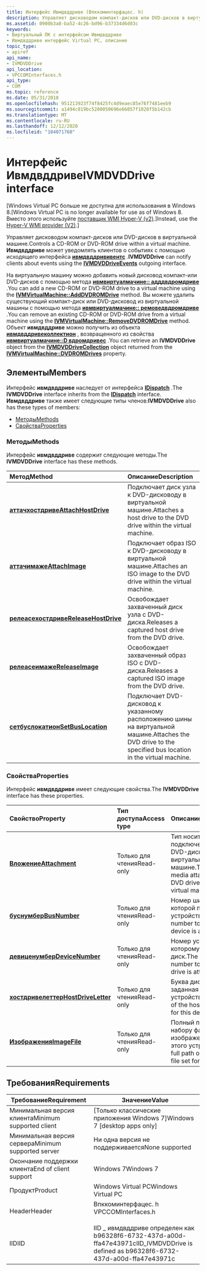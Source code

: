 ```yaml
---
title: Интерфейс Ивмдвддриве (Впккоминтерфацес. h)
description: Управляет дисководом компакт-дисков или DVD-дисков в виртуальной машине. Ивмдвддриве может уведомлять клиентов о событиях с помощью исходящего интерфейса Ивмдвддрививентс.
ms.assetid: 0900b3a8-ba52-4c26-bd96-b37334d6d03c
keywords:
- Виртуальный ПК с интерфейсом Ивмдвддриве
- Ивмдвддриве интерфейс Virtual PC, описание
topic_type:
- apiref
api_name:
- IVMDVDDrive
api_location:
- VPCCOMInterfaces.h
api_type:
- COM
ms.topic: reference
ms.date: 05/31/2018
ms.openlocfilehash: 951213923f74f8425fc4d9eaec85e76f7481eeb9
ms.sourcegitcommit: a1494c819bc5200050696e66057f1020f5b142cb
ms.translationtype: MT
ms.contentlocale: ru-RU
ms.lasthandoff: 12/12/2020
ms.locfileid: "104071760"
---
```

# <a name="ivmdvddrive-interface"></a><span data-ttu-id="78dfa-106">Интерфейс Ивмдвддриве</span><span class="sxs-lookup"><span data-stu-id="78dfa-106">IVMDVDDrive interface</span></span>

<span data-ttu-id="78dfa-107">\[Windows Virtual PC больше не доступна для использования в Windows 8.</span><span class="sxs-lookup"><span data-stu-id="78dfa-107">\[Windows Virtual PC is no longer available for use as of Windows 8.</span></span> <span data-ttu-id="78dfa-108">Вместо этого используйте [поставщик WMI Hyper-V (v2)](/windows/desktop/HyperV_v2/windows-virtualization-portal).\]</span><span class="sxs-lookup"><span data-stu-id="78dfa-108">Instead, use the [Hyper-V WMI provider (V2)](/windows/desktop/HyperV_v2/windows-virtualization-portal).\]</span></span>

<span data-ttu-id="78dfa-109">Управляет дисководом компакт-дисков или DVD-дисков в виртуальной машине.</span><span class="sxs-lookup"><span data-stu-id="78dfa-109">Controls a CD-ROM or DVD-ROM drive within a virtual machine.</span></span> <span data-ttu-id="78dfa-110">**Ивмдвддриве** может уведомлять клиентов о событиях с помощью исходящего интерфейса [**ивмдвддрививентс**](ivmdvddriveevents.md) .</span><span class="sxs-lookup"><span data-stu-id="78dfa-110">**IVMDVDDrive** can notify clients about events using the [**IVMDVDDriveEvents**](ivmdvddriveevents.md) outgoing interface.</span></span>

<span data-ttu-id="78dfa-111">На виртуальную машину можно добавить новый дисковод компакт-или DVD-дисков с помощью метода [**ивмвиртуалмачине:: адддвдромдриве**](ivmvirtualmachine-adddvdromdrive.md) .</span><span class="sxs-lookup"><span data-stu-id="78dfa-111">You can add a new CD-ROM or DVD-ROM drive to a virtual machine using the [**IVMVirtualMachine::AddDVDROMDrive**](ivmvirtualmachine-adddvdromdrive.md) method.</span></span> <span data-ttu-id="78dfa-112">Вы можете удалить существующий компакт-диск или DVD-дисковод из виртуальной машины с помощью метода [**ивмвиртуалмачине:: ремоведвдромдриве**](ivmvirtualmachine-removedvdromdrive.md) .</span><span class="sxs-lookup"><span data-stu-id="78dfa-112">You can remove an existing CD-ROM or DVD-ROM drive from a virtual machine using the [**IVMVirtualMachine::RemoveDVDROMDrive**](ivmvirtualmachine-removedvdromdrive.md) method.</span></span> <span data-ttu-id="78dfa-113">Объект **ивмдвддриве** можно получить из объекта [**ивмдвддривеколлектион**](ivmdvddrivecollection.md) , возвращенного из свойства [**ивмвиртуалмачине::D вдромдривес**](ivmvirtualmachine-dvdromdrives.md) .</span><span class="sxs-lookup"><span data-stu-id="78dfa-113">You can retrieve an **IVMDVDDrive** object from the [**IVMDVDDriveCollection**](ivmdvddrivecollection.md) object returned from the [**IVMVirtualMachine::DVDROMDrives**](ivmvirtualmachine-dvdromdrives.md) property.</span></span>

## <a name="members"></a><span data-ttu-id="78dfa-114">Элементы</span><span class="sxs-lookup"><span data-stu-id="78dfa-114">Members</span></span>

<span data-ttu-id="78dfa-115">Интерфейс **ивмдвддриве** наследует от интерфейса [**IDispatch**](/windows/win32/api/oaidl/nn-oaidl-idispatch) .</span><span class="sxs-lookup"><span data-stu-id="78dfa-115">The **IVMDVDDrive** interface inherits from the [**IDispatch**](/windows/win32/api/oaidl/nn-oaidl-idispatch) interface.</span></span> <span data-ttu-id="78dfa-116">**Ивмдвддриве** также имеет следующие типы членов:</span><span class="sxs-lookup"><span data-stu-id="78dfa-116">**IVMDVDDrive** also has these types of members:</span></span>

-   [<span data-ttu-id="78dfa-117">Методы</span><span class="sxs-lookup"><span data-stu-id="78dfa-117">Methods</span></span>](#methods)
-   [<span data-ttu-id="78dfa-118">Свойства</span><span class="sxs-lookup"><span data-stu-id="78dfa-118">Properties</span></span>](#properties)

### <a name="methods"></a><span data-ttu-id="78dfa-119">Методы</span><span class="sxs-lookup"><span data-stu-id="78dfa-119">Methods</span></span>

<span data-ttu-id="78dfa-120">Интерфейс **ивмдвддриве** содержит следующие методы.</span><span class="sxs-lookup"><span data-stu-id="78dfa-120">The **IVMDVDDrive** interface has these methods.</span></span>



| <span data-ttu-id="78dfa-121">Метод</span><span class="sxs-lookup"><span data-stu-id="78dfa-121">Method</span></span>                                                   | <span data-ttu-id="78dfa-122">Описание</span><span class="sxs-lookup"><span data-stu-id="78dfa-122">Description</span></span>                                                                             |
|:---------------------------------------------------------|:----------------------------------------------------------------------------------------|
| [<span data-ttu-id="78dfa-123">**аттачхостдриве**</span><span class="sxs-lookup"><span data-stu-id="78dfa-123">**AttachHostDrive**</span></span>](ivmdvddrive-attachhostdrive.md)   | <span data-ttu-id="78dfa-124">Подключает диск узла к DVD-дисководу в виртуальной машине.</span><span class="sxs-lookup"><span data-stu-id="78dfa-124">Attaches a host drive to the DVD drive within the virtual machine.</span></span><br/>           |
| [<span data-ttu-id="78dfa-125">**аттачимаже**</span><span class="sxs-lookup"><span data-stu-id="78dfa-125">**AttachImage**</span></span>](ivmdvddrive-attachimage.md)           | <span data-ttu-id="78dfa-126">Подключает образ ISO к DVD-дисководу в виртуальной машине.</span><span class="sxs-lookup"><span data-stu-id="78dfa-126">Attaches an ISO image to the DVD drive within the virtual machine.</span></span><br/>           |
| [<span data-ttu-id="78dfa-127">**релеасехостдриве**</span><span class="sxs-lookup"><span data-stu-id="78dfa-127">**ReleaseHostDrive**</span></span>](ivmdvddrive-releasehostdrive.md) | <span data-ttu-id="78dfa-128">Освобождает захваченный диск узла с DVD-диска.</span><span class="sxs-lookup"><span data-stu-id="78dfa-128">Releases a captured host drive from the DVD drive.</span></span><br/>                           |
| [<span data-ttu-id="78dfa-129">**релеасеимаже**</span><span class="sxs-lookup"><span data-stu-id="78dfa-129">**ReleaseImage**</span></span>](ivmdvddrive-releaseimage.md)         | <span data-ttu-id="78dfa-130">Освобождает захваченный образ ISO с DVD-диска.</span><span class="sxs-lookup"><span data-stu-id="78dfa-130">Releases a captured ISO image from the DVD drive.</span></span><br/>                            |
| [<span data-ttu-id="78dfa-131">**сетбуслокатион**</span><span class="sxs-lookup"><span data-stu-id="78dfa-131">**SetBusLocation**</span></span>](ivmdvddrive-setbuslocation.md)     | <span data-ttu-id="78dfa-132">Подключает DVD-дисковод к указанному расположению шины на виртуальной машине.</span><span class="sxs-lookup"><span data-stu-id="78dfa-132">Attaches the DVD drive to the specified bus location in the virtual machine.</span></span><br/> |



 

### <a name="properties"></a><span data-ttu-id="78dfa-133">Свойства</span><span class="sxs-lookup"><span data-stu-id="78dfa-133">Properties</span></span>

<span data-ttu-id="78dfa-134">Интерфейс **ивмдвддриве** имеет следующие свойства.</span><span class="sxs-lookup"><span data-stu-id="78dfa-134">The **IVMDVDDrive** interface has these properties.</span></span>



| <span data-ttu-id="78dfa-135">Свойство</span><span class="sxs-lookup"><span data-stu-id="78dfa-135">Property</span></span>                                                          | <span data-ttu-id="78dfa-136">Тип доступа</span><span class="sxs-lookup"><span data-stu-id="78dfa-136">Access type</span></span>          | <span data-ttu-id="78dfa-137">Описание</span><span class="sxs-lookup"><span data-stu-id="78dfa-137">Description</span></span>                                                                        |
|:------------------------------------------------------------------|:---------------------|:-----------------------------------------------------------------------------------|
| [<span data-ttu-id="78dfa-138">**Вложение**</span><span class="sxs-lookup"><span data-stu-id="78dfa-138">**Attachment**</span></span>](ivmdvddrive-attachment.md)<br/>           | <span data-ttu-id="78dfa-139">Только для чтения</span><span class="sxs-lookup"><span data-stu-id="78dfa-139">Read-only</span></span><br/> | <span data-ttu-id="78dfa-140">Тип носителя, подключенного к DVD-дисководу в виртуальной машине.</span><span class="sxs-lookup"><span data-stu-id="78dfa-140">The type of media attached to the DVD drive within the virtual machine.</span></span><br/> |
| [<span data-ttu-id="78dfa-141">**буснумбер**</span><span class="sxs-lookup"><span data-stu-id="78dfa-141">**BusNumber**</span></span>](ivmdvddrive-busnumber.md)<br/>             | <span data-ttu-id="78dfa-142">Только для чтения</span><span class="sxs-lookup"><span data-stu-id="78dfa-142">Read-only</span></span><br/> | <span data-ttu-id="78dfa-143">Номер шины, к которой подключено устройство.</span><span class="sxs-lookup"><span data-stu-id="78dfa-143">The bus number to which this device is attached.</span></span><br/>                        |
| [<span data-ttu-id="78dfa-144">**девиценумбер**</span><span class="sxs-lookup"><span data-stu-id="78dfa-144">**DeviceNumber**</span></span>](ivmdvddrive-devicenumber.md)<br/>       | <span data-ttu-id="78dfa-145">Только для чтения</span><span class="sxs-lookup"><span data-stu-id="78dfa-145">Read-only</span></span><br/> | <span data-ttu-id="78dfa-146">Номер устройства, к которому подключен диск.</span><span class="sxs-lookup"><span data-stu-id="78dfa-146">The device number to which this drive is attached.</span></span><br/>                      |
| [<span data-ttu-id="78dfa-147">**хостдривелеттер**</span><span class="sxs-lookup"><span data-stu-id="78dfa-147">**HostDriveLetter**</span></span>](ivmdvddrive-hostdriveletter.md)<br/> | <span data-ttu-id="78dfa-148">Только для чтения</span><span class="sxs-lookup"><span data-stu-id="78dfa-148">Read-only</span></span><br/> | <span data-ttu-id="78dfa-149">Буква диска узла, заданная для этого устройства.</span><span class="sxs-lookup"><span data-stu-id="78dfa-149">The letter of the host drive set for this device.</span></span><br/>                       |
| [<span data-ttu-id="78dfa-150">**Изображения**</span><span class="sxs-lookup"><span data-stu-id="78dfa-150">**ImageFile**</span></span>](ivmdvddrive-imagefile.md)<br/>             | <span data-ttu-id="78dfa-151">Только для чтения</span><span class="sxs-lookup"><span data-stu-id="78dfa-151">Read-only</span></span><br/> | <span data-ttu-id="78dfa-152">Полный путь к набору файлов изображений для этого устройства.</span><span class="sxs-lookup"><span data-stu-id="78dfa-152">The full path of the image file set for this device.</span></span><br/>                    |



 

## <a name="requirements"></a><span data-ttu-id="78dfa-153">Требования</span><span class="sxs-lookup"><span data-stu-id="78dfa-153">Requirements</span></span>



| <span data-ttu-id="78dfa-154">Требование</span><span class="sxs-lookup"><span data-stu-id="78dfa-154">Requirement</span></span> | <span data-ttu-id="78dfa-155">Значение</span><span class="sxs-lookup"><span data-stu-id="78dfa-155">Value</span></span> |
|-------------------------------------|-----------------------------------------------------------------------------------------------|
| <span data-ttu-id="78dfa-156">Минимальная версия клиента</span><span class="sxs-lookup"><span data-stu-id="78dfa-156">Minimum supported client</span></span><br/> | <span data-ttu-id="78dfa-157">\[Только классические приложения Windows 7\]</span><span class="sxs-lookup"><span data-stu-id="78dfa-157">Windows 7 \[desktop apps only\]</span></span><br/>                                                    |
| <span data-ttu-id="78dfa-158">Минимальная версия сервера</span><span class="sxs-lookup"><span data-stu-id="78dfa-158">Minimum supported server</span></span><br/> | <span data-ttu-id="78dfa-159">Ни одна версия не поддерживается</span><span class="sxs-lookup"><span data-stu-id="78dfa-159">None supported</span></span><br/>                                                                     |
| <span data-ttu-id="78dfa-160">Окончание поддержки клиента</span><span class="sxs-lookup"><span data-stu-id="78dfa-160">End of client support</span></span><br/>    | <span data-ttu-id="78dfa-161">Windows 7</span><span class="sxs-lookup"><span data-stu-id="78dfa-161">Windows 7</span></span><br/>                                                                          |
| <span data-ttu-id="78dfa-162">Продукт</span><span class="sxs-lookup"><span data-stu-id="78dfa-162">Product</span></span><br/>                  | <span data-ttu-id="78dfa-163">Windows Virtual PC</span><span class="sxs-lookup"><span data-stu-id="78dfa-163">Windows Virtual PC</span></span><br/>                                                                 |
| <span data-ttu-id="78dfa-164">Header</span><span class="sxs-lookup"><span data-stu-id="78dfa-164">Header</span></span><br/>                   | <dl> <span data-ttu-id="78dfa-165"><dt>Впккоминтерфацес. h</dt></span><span class="sxs-lookup"><span data-stu-id="78dfa-165"><dt>VPCCOMInterfaces.h</dt></span></span> </dl> |
| <span data-ttu-id="78dfa-166">IID</span><span class="sxs-lookup"><span data-stu-id="78dfa-166">IID</span></span><br/>                      | <span data-ttu-id="78dfa-167">IID \_ ивмдвддриве определен как b96328f6-6732-437d-a00d-ffa47e43971c</span><span class="sxs-lookup"><span data-stu-id="78dfa-167">IID\_IVMDVDDrive is defined as b96328f6-6732-437d-a00d-ffa47e43971c</span></span><br/>                |



 

